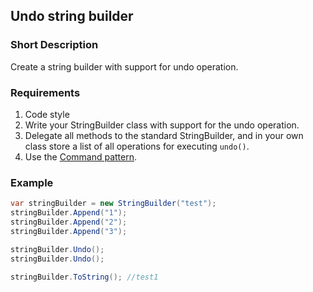 ## Undo string builder

### Short Description
Create a string builder with support for undo operation.

### Requirements
1. Code style
2. Write your StringBuilder class with support for the undo operation.
3. Delegate all methods to the standard StringBuilder, and in your own class store a list of all operations for executing `undo()`.
4. Use the [Command pattern](https://www.csharptutorial.net/csharp-design-patterns/csharp-command-pattern/).

### Example
```cs
var stringBuilder = new StringBuilder("test");
stringBuilder.Append("1");
stringBuilder.Append("2");
stringBuilder.Append("3");

stringBuilder.Undo();
stringBuilder.Undo();

stringBuilder.ToString(); //test1
```
